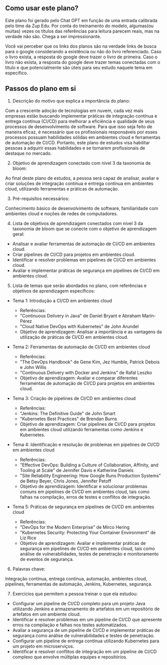 ## Como usar este plano?

Este plano foi gerado pelo Chat GPT em função de uma entrada calibrada pelo time da Zup Edu. Por conta do treinamento do modelo, algumas(ou muitas) vezes os títulos das referências para leitura parecem reais, mas na verdade não são. Chega a ser impressionante. 

Você vai perceber que os links dos planos são na verdade links de busca para o google considerando a existência ou não do livro referenciado. Caso o livro exista, a resposta do google deve trazer o livro de primeira. Caso o livro não exista, a resposta do google deve trazer temas conectadas com o título e que potencialmente são úteis para seu estudo naquele tema em específico. 

## Passos do plano em si

1. Descrição do motivo que explica a importância do plano:

Com a crescente adoção de tecnologias em nuvem, cada vez mais empresas estão buscando implementar práticas de integração contínua e entrega contínua (CI/CD) para melhorar a eficiência e qualidade de seus processos de desenvolvimento de software. Para que isso seja feito de maneira eficaz, é necessário que os profissionais responsáveis por esses processos possuam habilidades sólidas em ambientes cloud e ferramentas de automação de CI/CD. Portanto, este plano de estudos visa habilitar pessoas a adquirir essas habilidades e se tornarem profissionais de destaque no mercado.

2. Objetivo de aprendizagem conectado com nível 3 da taxonomia de bloom:

Ao final deste plano de estudos, a pessoa será capaz de analisar, avaliar e criar soluções de integração contínua e entrega contínua em ambientes cloud, utilizando ferramentas e práticas de automação.

3. Pré-requisitos necessários:

Conhecimento básico de desenvolvimento de software, familiaridade com ambientes cloud e noções de redes de computadores.

4. Lista de objetivos de aprendizagem conectados com nível 3 da taxonomia de bloom que se conecte com o objetivo de aprendizagem geral:

* Analisar e avaliar ferramentas de automação de CI/CD em ambientes cloud.
* Criar pipelines de CI/CD para projetos em ambientes cloud.
* Identificar e resolver problemas em pipelines de CI/CD em ambientes cloud.
* Avaliar e implementar práticas de segurança em pipelines de CI/CD em ambientes cloud.

5.  Lista de temas que serão abordados no plano, com referências e objetivos de aprendizagem específicos:

* Tema 1: Introdução a CI/CD em ambientes cloud

	* Referências:
	* "Continuous Delivery in Java" de Daniel Bryant e Abraham Marín-Pérez
	* "Cloud Native DevOps with Kubernetes" de John Arundel
	* Objetivo de aprendizagem: Analisar a importância e as vantagens da utilização de práticas de CI/CD em ambientes cloud.

* Tema 2: Ferramentas de automação de CI/CD em ambientes cloud

	* Referências:
	* "The DevOps Handbook" de Gene Kim, Jez Humble, Patrick Debois e John Willis
	* "Continuous Delivery with Docker and Jenkins" de Rafal Leszko
	* Objetivo de aprendizagem: Avaliar e comparar diferentes ferramentas de automação de CI/CD para projetos em ambientes cloud.

* Tema 3: Criação de pipelines de CI/CD em ambientes cloud

	* Referências:
	* "Jenkins: The Definitive Guide" de John Smart
	* "Kubernetes Best Practices" de Brendan Burns
	* Objetivo de aprendizagem: Criar pipelines de CI/CD para projetos em ambientes cloud utilizando ferramentas como Jenkins e Kubernetes.

* Tema 4: Identificação e resolução de problemas em pipelines de CI/CD em ambientes cloud

	* Referências:
	* "Effective DevOps: Building a Culture of Collaboration, Affinity, and Tooling at Scale" de Jennifer Davis e Katherine Daniels
	* "Site Reliability Engineering: How Google Runs Production Systems" de Betsy Beyer, Chris Jones, Jennifer Petoff
	* Objetivo de aprendizagem: Identificar e solucionar problemas comuns em pipelines de CI/CD em ambientes cloud, tais como falhas na compilação, erros de testes e conflitos de integração.

* Tema 5: Práticas de segurança em pipelines de CI/CD em ambientes cloud	

	* Referências:
	* "DevOps for the Modern Enterprise" de Mirco Hering
	* "Kubernetes Security: Protecting Your Container Environment" de Liz Rice
	* Objetivo de aprendizagem: Avaliar e implementar práticas de segurança em pipelines de CI/CD em ambientes cloud, tais como análise de vulnerabilidades, testes de penetração e monitoramento de eventos de segurança.

6. Palavras chave:

Integração contínua, entrega contínua, automação, ambientes cloud, pipelines, ferramentas de automação, Jenkins, Kubernetes, segurança.

7.  Exercícios que permitem a pessoa treinar o que ela estudou:

* Configurar um pipeline de CI/CD completo para um projeto Java utilizando Jenkins e armazenamento de artefatos em um repositório de artefatos em um ambiente cloud.
* Identificar e resolver problemas em um pipeline de CI/CD que apresente erros na compilação e falhas nos testes automatizados.
* Avaliar a segurança de um pipeline de CI/CD e implementar práticas de segurança como análise de vulnerabilidades e testes de penetração.
* Configurar um pipeline de entrega contínua utilizando Kubernetes para um projeto em microserviços.
* Identificar e resolver conflitos de integração em um pipeline de CI/CD complexo que envolve múltiplas equipes e repositórios.